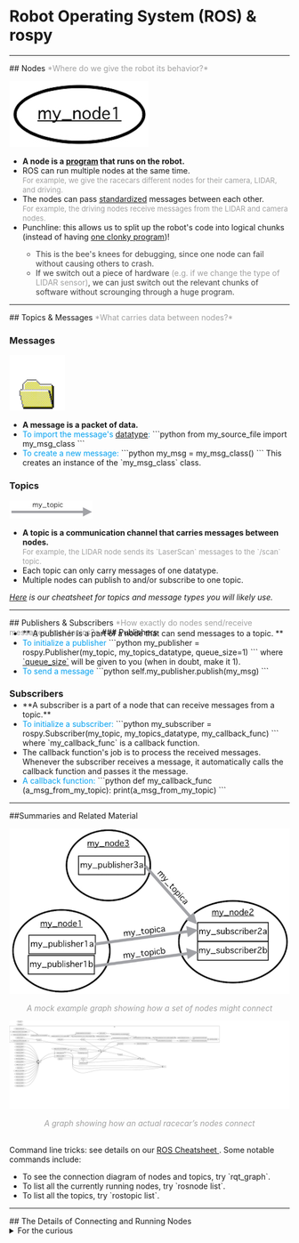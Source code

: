 # Robot Operating System (ROS) & rospy

<hr/>
## Nodes
<font color=#A0A0A0> *Where do we give the robot its behavior?* </font>

![](img/example-node-small.jpg)

<ul>
<li> <b>A node is a <a href=# data-toggle="tooltip" title="by default in C++ or with rospy, in Python">program</a> that runs on the robot.</b> </li>
<li> ROS can run multiple nodes at the same time.<br>
<font color=#A0A0A0 size="2">For example, we give the racecars different nodes for their camera, LIDAR, and driving.</font></li>
<li> The nodes can pass <span class="container"> <a href="#" data-toggle="tooltip" title="a node expressed in C++ and a node expressed in Python can send/receive messages between each other">standardized</a> </span>messages between each other.<br>
<font color=#A0A0A0 size="2"> For example, the driving nodes receive messages from the LIDAR and camera nodes. </font></li>
<li> Punchline: this allows us to split up the robot's code into logical chunks (instead of having <a href=https://github.mit.edu/2019-BWSI/Writeups/blob/master/ROS/clonkerStateMachine.py title="some of your TA’s old state machine">one clonky program</a>)!  
<font color=#404040>
	<ul>
	<li> This is the bee's knees for debugging, since one node can fail without causing others to crash.</li>
	<li> If we switch out a piece of hardware <font color=#A0A0A0>(e.g. if we change the type of LIDAR sensor)</font>, we can just switch out the relevant chunks of software without scrounging through a huge program.</li>
	</ul>
</li>
</font>
</ul>
<hr/>
## Topics & Messages
<font color=#A0A0A0> *What carries data between nodes?* </font>
  
### Messages
	
![](img/xp-file-packet-small.gif)

<ul>
<li><b>A message is a packet of data.</b></li>
<li><font color=#00A0F0>To import the message's <a href="#" data-toggle="tooltip" title="You may know of datatypes like String and int, but a class can also work as a custom data type.">datatype</a>:</font>
```python	
from my_source_file import my_msg_class
```
<li><font color=#00A0F0>To create a new message:</font>
```python
my_msg = my_msg_class()
```
  This creates an instance of the `my_msg_class` class.</li>
</ul>

### Topics
	
![](img/example-topic-small.jpg)


<ul>
<li><b>A topic is a communication channel that carries messages between nodes.</b><br>
<font color=#A0A0A0 size="2"> For example, the LIDAR node sends its `LaserScan` messages to the `/scan` topic.</font></li>
<li>Each topic can only carry messages of one datatype.</li>
<li>Multiple nodes can publish to and/or subscribe to one topic.</li>
</ul>
   
*<a href="http://bwsi-racecar.com/cheatsheets/ros-topics-msgs/">Here</a> is our cheatsheet for topics and message types you will likely use.*

<hr/>
## Publishers & Subscribers 
<font color=#A0A0A0> *How exactly do nodes send/receive messages from topics?*</font>
### Publishers
<ul style="margin-top:-15px;">
<li>** A publisher is a part of a node that can send messages to a topic. **</li>
<li><font color=#00A0F0>To initialize a publisher</font>
```python
my_publisher = rospy.Publisher(my_topic, my_topics_datatype, queue_size=1)
```
where <a href="#" data-toggle="tooltip" title="it refers to how many messages the topic will hold if the topic's subscriber(s) is/are is not receiving the messages as fast as they are published">`queue_size`</a> will be given to you (when in doubt, make it 1).</li>
<li><font color=#00A0F0> To send a message</font>
```python
self.my_publisher.publish(my_msg)
```
</li>
</ul>

### Subscribers
<ul style="margin-top:-15px;">
<li>**A subscriber is a part of a node that can receive messages from a topic.**</li>
<li><font color=#00A0F0> To initialize a subscriber:</font>
```python
my_subscriber = rospy.Subscriber(my_topic, my_topics_datatype, my_callback_func)
```
where `my_callback_func` is a callback function.
</li>

<li>The callback function's job is to process the received messages. Whenever the subscriber receives a message, it automatically calls the callback function and passes it the message.</li>
<li><font color=#00A0F0> A callback function: </font>
```python
def my_callback_func (a_msg_from_my_topic):
  print(a_msg_from_my_topic)
```
</li>
</ul>
<hr/>
##Summaries and Related Material
<center><font color=#A0A0A0>

![](img/ros-sample-graph-small.jpg)

*A mock example graph showing how a set of nodes might connect*

![](img/rosgraph-grand-operating-small.svg)

*A graph showing how an actual racecar’s nodes connect*
</font></center>  
Command line tricks: see details on our <a href="http://bwsi-racecar.com/cheatsheets/ros/"> ROS Cheatsheet </a>. Some notable commands include:
<ul style="margin-top:5px;">
<li>To see the connection diagram of nodes and topics, try `rqt_graph`.</li>
<li>To list all the currently running nodes, try `rosnode list`.</li>
<li>To list all the topics, try `rostopic list`.</li>
</ul>

<hr/>
## The Details of Connecting and Running Nodes
<details> <summary>For the curious</summary><br>
*NOTE: You will not need to know this program your cars (no really; the TA’s were not even aware of this when we first worked on the cars), but it is kinda cool.*

<div style="margin-top:40px;"><h3>Connecting Nodes</h3></div>
<font color=#A0A0A0> *The topics connect the nodes… But who builds the topics?* </font>
<div align="right" style="margin-top:-140px;">
	
![](img/switchboard-operator-small.jpg)

</div>
<ul style="margin-top:-25px;">
<li>Hiding under the hood is `roscore`.
<ol type="1">
<li>First `roscore` goes through all the nodes and looks for publishers. If it finds a publisher, it records what node it’s in and what topic it publishes to.</li>
<li>Then `roscore` goes through all the nodes and looks for subscribers. When it finds a subscriber, it checks to see if the subscriber’s topic is in its list of publisher’s topics. If there are publishers that publish to that topic, `roscore` will <a href="#" data-toggle="tooltip" title= "your TA’s actually have no idea what this means computer-wise; we’re just going off of a ROS book we read"> form a direct connection </a> between the publisher(s) and the subscriber.</li>
</ol></li>
<center>
	
![](img/roscore-graph-small.png)

<font color=#A0A0A0>*Taken  with modification by Avalon Vinella from "Programming Robots with ROS" published by O'Reilly Media*</font></center>
<li> Since `roscore` forms direct connections between publishers and subscribers, it’s more like a telephone operator (which just connects lines/topics) than a post office (which intercepts all messages and sorts them back out).</li>
<li> When do we actually run `roscore`? See the last section.</li>

### Running Nodes
<ul style="margin-top:-15px;">
<li>Thanks to the magic of rospy, all it takes to create a node is to run a python file containing 
```python
rospy.init_node("my_node")
```
</li>
</ul>

### Running Nodes in Packages 
<ul style="margin-top:-15px;">
<li> Sometimes it is inconvenient to run `roscore` all your nodes one by one. For convenience then, you can run `roscore` and a whole bunch of nodes automatically with `teleop` or `startZED`; these are simplifications we've made using the car's <details><summary>[.bashrc file](https://github.mit.edu/2019-BWSI/Writeups/tree/master/Bootup%20Bash%20Scripts).</summary>
	<ul>
	<li>(For reference, a bash file contains a set of terminal commands. The .bashrc file in particular automatically runs whenever you open a new terminal. In our case, the robot's main .bashrc file  <a href="#" data-toggle="tooltip" title= "in 3rd from last line in .bashrc, there’s the command: source /home/racecar/.racecars"> runs another bash file called .racecars </a>)  In .racecars, we have written:
```bash
   ...
   # Create aliases to avoid having to type out ros packages and launch files
   alias teleop="roslaunch racecar teleop.launch"
   alias startZED="roslaunch zed_wrapper zed.launch"
   ...
```
</li></ul></details></li>
<li>This makes running `teleop` equivalent to running `roslaunch racecar teleop.launch` in the car's terminal.</li>
<li>`roslaunch` is the actual command we are using. It can run nodes or other files in the package its given, and if `roscore` is not already running, it runs `roscore`.</li>
<li>`racecar` and `zed_wrapper` are  ROS packages, a collection of files that can include nodes, launch files, or any other relevant files.</li>
<li>`teleop.launch` and `zed.launch` are the launch files which tell `roslaunch` how to use the files in their respective packages.</li>
</ul>

</details><br>

